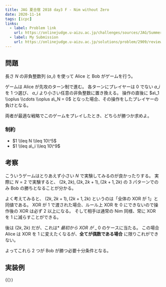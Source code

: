 ```yaml
---
title: JAG 夏合宿 2018 day3 F - Nim without Zero
date: 2020-11-14
tags: [icpc]
links:
  - label: Problem link
    url: https://onlinejudge.u-aizu.ac.jp/challenges/sources/JAG/Summer/2909?year=2018
  - label: My Submission
    url: https://onlinejudge.u-aizu.ac.jp/solutions/problem/2909/review/4987004/misteer/C++17
---
```


## 問題

長さ $N$ の非負整数列 $(a\_i)$ を使って Alice と Bob がゲームを行う。

ゲームは Alice が先攻のターン制で進む。
各ターンにプレイヤーは $0$ でない $a\_i$ を 1 つ選び、 $a\_i$ より小さい任意の非負整数に置き換える。
操作の直後に $a\_1 \\oplus \\cdots \\oplus a\_N = 0$ となった場合、その操作をしたプレイヤーの負けとなる。

両者が最適な戦略でこのゲームをプレイしたとき、どちらが勝つか求めよ。

### 制約

- $1 \\leq N \\leq 10\^5$
- $1 \\leq a\_i \\leq 10\^9$

## 考察

こういうゲームはとりあえず小さい $N$ で実験してみるのが良かったりする。
実際に $N=2$ で実験すると、 $(2k, 2k), (2k, 2k+1), (2k+1, 2k)$ の 3 パターンでのみ Bob の勝ちとなることが分かる。

よく考えてみると、 $(2k, 2k+1), (2k+1, 2k)$ というのは「全体の XOR が $1$」と同値である。
XOR が 1 で渡された場合、ルール上 XOR を 0 にできないので操作後の XOR は必ず 2 以上になる。
そして相手は通常の Nim 同様、常に XOR を 1 に減らすことができる。

後は $(2k, 2k)$ だが、これは\* _最初から XOR が_ \_ $0$ のケースに当たる。
この場合 Alice は XOR を 1 に変えたくなるが、**全てが偶数である場合** に限りこれができない。

よってこれら 2 つが Bob が勝つ必要十分条件となる。

## 実装例

{{<code file="main.cpp" language="cpp">}}
